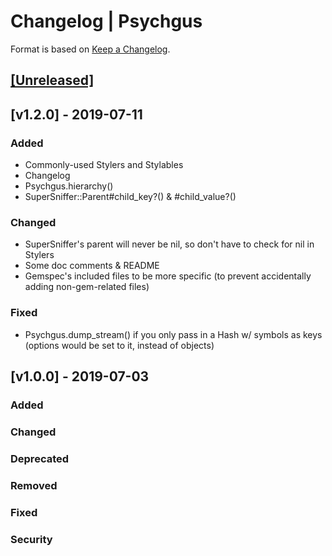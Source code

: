 # Changelog | Psychgus

Format is based on [Keep a Changelog](https://keepachangelog.com/en/1.0.0/).

## [[Unreleased]](https://github.com/esotericpig/psychgus/compare/v1.2.0...master)

## [v1.2.0] - 2019-07-11

### Added
- Commonly-used Stylers and Stylables
- Changelog
- Psychgus.hierarchy()
- SuperSniffer::Parent#child_key?() & #child_value?()

### Changed
- SuperSniffer's parent will never be nil, so don't have to check for nil in Stylers
- Some doc comments & README
- Gemspec's included files to be more specific (to prevent accidentally adding non-gem-related files)

### Fixed
- Psychgus.dump_stream() if you only pass in a Hash w/ symbols as keys (options would be set to it, instead of objects)

## [v1.0.0] - 2019-07-03
### Added
### Changed
### Deprecated
### Removed
### Fixed
### Security
